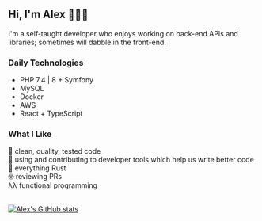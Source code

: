 ## Hi, I'm Alex 👋👨‍💻
I'm a self-taught developer who enjoys working on back-end APIs and libraries; sometimes will dabble in the front-end.

### Daily Technologies
- PHP 7.4 | 8 + Symfony
- MySQL
- Docker
- AWS
- React + TypeScript

### What I Like
🚀 clean, quality, tested code  
🔧 using and contributing to developer tools which help us write better code  
🦀 everything Rust  
🤓 reviewing PRs  
λλ functional programming
<br />
<br />

[![Alex's GitHub stats](https://github-readme-stats.vercel.app/api?username=alexandrugg&hide=stars&count_private=true&show_icons=true&theme=graywhite)](https://github.com/anuraghazra/github-readme-stats)
